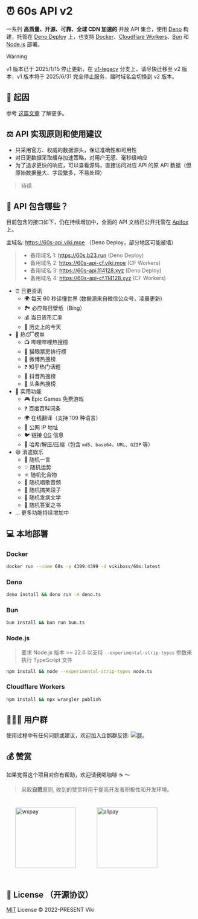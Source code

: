 # ⏰ 60s API v2

一系列 **高质量、开源、可靠、全球 CDN 加速的** 开放 API 集合，使用 [Deno](https://deno.com/) 构建，托管在 [Deno Deploy](https://deno.com/deploy) 上，也支持 [Docker](https://docker.com)、[Cloudflare Workers](https://www.cloudflare.com/zh-cn/developer-platform/products/workers/)、[Bun](https://bun.sh/) 和 [Node.js](https://nodejs.org/) 部署。

> [!WARNING]
> v1 版本已于 2025/1/15 停止更新，在 [v1-legacy](https://github.com/vikiboss/60s/tree/v1-legacy) 分支上，请尽快迁移至 v2 版本，v1 版本将于 2025/6/31 完全停止服务，届时域名会切换到 v2 版本。

## 🤔️ 起因

参考 [这篇文章](https://xlog.viki.moe/60s) 了解更多。

## ⚖️ API 实现原则和使用建议

- 只采用官方、权威的数据源头，保证准确性和可用性
- 对日更数据采取缓存加速策略，对用户无感、毫秒级响应
- 为了追求更快的响应，可以查看源码，直接访问对应 API 的原 API 数据（但原始数据量大、字段繁多，不易处理）

> 待续

## 🍱 API 包含哪些？

目前包含的接口如下，仍在持续增加中，全面的 API 文档已公开托管在 [Apifox](https://docs.60s-api.viki.moe) 上。

主域名: https://60s-api.viki.moe （Deno Deploy，部分地区可能被墙）

> - 备用域名 1: https://60s.b23.run (Deno Deploy)
> - 备用域名 2: https://60s-api-cf.viki.moe (CF Workers)
> - 备用域名 3: https://60s-api.114128.xyz (Deno Deploy)
> - 备用域名 4: https://60s-api-cf.114128.xyz  (CF Workers)


- ⏰ 日更资讯
  - 🌍 每天 60 秒读懂世界 (数据源来自微信公众号，凌晨更新)
  - 🏞️ 必应每日壁纸（Bing）
  - 💰 当日货币汇率
  - 📅 历史上的今天
- 🎉 热😴榜单
  - 📺 哔哩哔哩热搜榜
  - 👀 猫眼票房排行榜
  - 🦊 微博热搜榜
  - ❓ 知乎热门话题
  - 🎵 抖音热搜榜
  - 📰 头条热搜榜
- 🚀 实用功能
  - 🎮 Epic Games 免费游戏
  - ❓ 百度百科词条
  - 🌍 在线翻译（支持 109 种语言）
  - 📡 公网 IP 地址
  - 🐦 链接 [OG](https://ogp.me/) 信息
  - 🌈 哈希/解压/压缩（包含 `md5`、`base64`、`URL`、`GZIP` 等）
- 😄 消遣娱乐
  - 💬 随机一言
  - ✨ 随机运势
  - ⚛️ 随机化合物
  - 🎤 随机唱歌音频
  - 🤣 随机搞笑段子
  - 🤭 随机发病文学
  - 📖 随机答案之书
- ... 更多功能持续增加中

## 💻 本地部署

### Docker

```bash
docker run --name 60s -p 4399:4399 -d vikiboss/60s:latest
```

### Deno

```bash
deno install && deno run -A deno.ts
```

### Bun

```bash
bun install && bun run bun.ts
```

### Node.js

> 要求 Node.js 版本 >= 22.6 以支持 `--experimental-strip-types` 参数来执行 TypeScript 文件

```bash
npm install && node --experimental-strip-types node.ts
```

### Cloudflare Workers

```bash
npm install && npx wrangler publish
```

## 🧑‍🤝‍🧑 用户群

使用过程中有任何问题或建议，欢迎加入企鹅群反馈: [![群](https://img.shields.io/badge/%E4%BC%81%E9%B9%85%E7%BE%A4-595941841-ff69b4)](https://qm.qq.com/q/RpJXzgfAMG)。

## 💰 赞赏

如果觉得这个项目对你有帮助，欢迎请我喝咖啡 ☕️ ～

> 采取**自愿**原则, 收到的赞赏将用于提高开发者积极性和开发环境。

<div id='readme-reward' style="display: flex; gap: 8px; flex-wrap: wrap; width: 100%">
  <img src="https://s2.loli.net/2022/11/16/X2kFMdaxvSc1V5P.jpg" alt="wxpay" height="160px"style="margin: 24px;"/>
  <img src="https://s2.loli.net/2022/11/16/vZ4xkCopKRmIFVX.jpg" alt="alipay" height="160px" style="margin:24px;"/>
</div>

## 🪪 License （开源协议）

[MIT](license) License © 2022-PRESENT Viki
